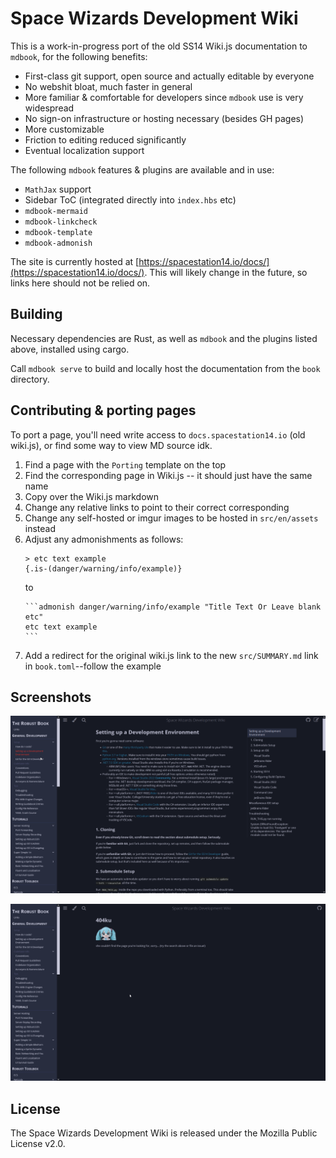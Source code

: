 # Space Wizards Development Wiki

This is a work-in-progress port of the old SS14 Wiki.js documentation to `mdbook`, for the following benefits:
- First-class git support, open source and actually editable by everyone
- No webshit bloat, much faster in general
- More familiar & comfortable for developers since `mdbook` use is very widespread
- No sign-on infrastructure or hosting necessary (besides GH pages)
- More customizable
- Friction to editing reduced significantly
- Eventual localization support

The following `mdbook` features & plugins are available and in use:
- `MathJax` support 
- Sidebar ToC (integrated directly into `index.hbs` etc)
- `mdbook-mermaid`
- `mdbook-linkcheck`
- `mdbook-template`
- `mdbook-admonish`

The site is currently hosted at [https://spacestation14.io/docs/](https://spacestation14.io/docs/). This will likely change in the future, so links here should not be relied on.

## Building

Necessary dependencies are Rust, as well as `mdbook` and the plugins listed above, installed using cargo.

Call `mdbook serve` to build and locally host the documentation from the `book` directory.

## Contributing & porting pages

To port a page, you'll need write access to `docs.spacestation14.io` (old wiki.js), or find some way to view MD source idk.

1. Find a page with the `Porting` template on the top
2. Find the corresponding page in Wiki.js -- it should just have the same name 
3. Copy over the Wiki.js markdown
4. Change any relative links to point to their correct corresponding
5. Change any self-hosted or imgur images to be hosted in `src/en/assets` instead
6. Adjust any admonishments as follows:
    ``````
    > etc text example
    {.is-(danger/warning/info/example)}
    ``````
    to
    ``````
    ```admonish danger/warning/info/example "Title Text Or Leave blank etc"
    etc text example
    ```
    ``````
7. Add a redirect for the original wiki.js link to the new `src/SUMMARY.md` link in `book.toml`--follow the example

## Screenshots

![](src/en/assets/images/readme-example-1.png)

![](src/en/assets/images/readme-example-2.png)

## License

The Space Wizards Development Wiki is released under the Mozilla Public License v2.0.
